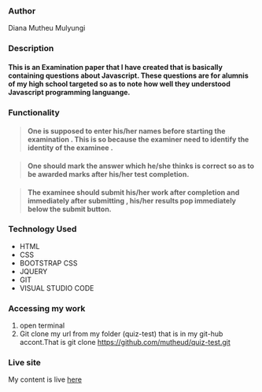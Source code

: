 ### Author
Diana Mutheu Mulyungi

### Description
#### This is an Examination paper that I have created  that is basically containing questions about Javascript. These questions are for alumnis of my high school targeted so as to note how well they understood Javascript programming languange.

### Functionality

 >#### One is supposed to enter his/her names before starting the examination . This is so because the examiner need to identify the identity of the examinee .

>#### One should mark the answer which he/she thinks is correct so as to be awarded marks after his/her test completion.

>#### The examinee should submit his/her work after completion and immediately after submitting , his/her results pop immediately below the submit button.

### Technology Used
* HTML
* CSS
* BOOTSTRAP CSS
* JQUERY
* GIT 
* VISUAL STUDIO CODE

### Accessing my work
1. open terminal
2. Git clone my url from my folder (quiz-test) that is in  my git-hub accont.That is git clone https://github.com/mutheud/quiz-test.git

### Live site
 My content is live <a href=" https://mutheud.github.io/quiz-test/">here</a> 

<!-- ### License
#### The project is under <a href ="quiz-test/LICENSE.md">MIT</a> license -->

